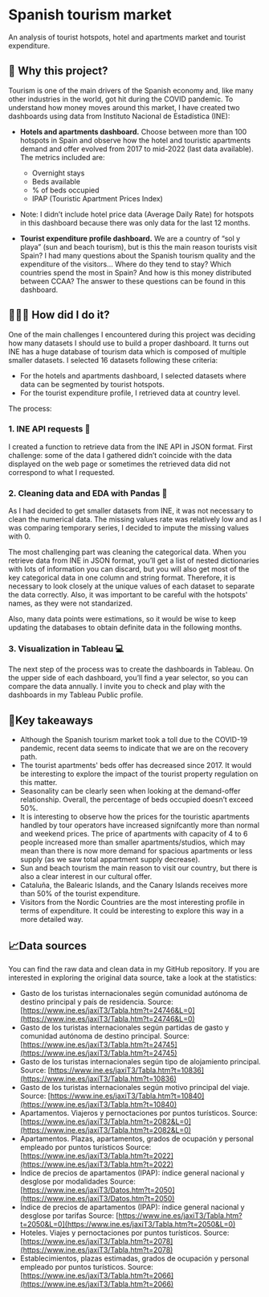 # Spanish tourism market

An analysis of tourist hotspots, hotel and apartments market and tourist expenditure.

## 📌 Why this project?

Tourism is one of the main drivers of the Spanish economy and, like many other industries in the world, got hit during the COVID pandemic. To understand how money moves around this market, I have created two dashboards using data from Instituto Nacional de Estadística (INE):

- **Hotels and apartments dashboard.** Choose between more than 100 hotspots in Spain and observe how the hotel and touristic apartments demand and offer evolved from 2017 to mid-2022 (last data available). The metrics included are:
    - Overnight stays
    - Beds available
    - % of beds occupied
    - IPAP (Touristic Apartment Prices Index)
- Note: I didn’t include hotel price data (Average Daily Rate) for hotspots in this dashboard because there was only data for the last 12 months.

- **Tourist expenditure profile dashboard.** We are a country of “sol y playa” (sun and beach tourism), but is this the main reason tourists visit Spain? I had many questions about the Spanish tourism quality and the expenditure of the visitors… Where do they tend to stay? Which countries spend the most in Spain? And how is this money distributed between CCAA? The answer to these questions can be found in this dashboard.

## 👩🏼‍💻 How did I do it?

One of the main challenges I encountered during this project was deciding how many datasets I should use to build a proper dashboard. It turns out INE has a huge database of tourism data which is composed of multiple smaller datasets. I selected 16 datasets following these criteria:

- For the hotels and apartments dashboard, I selected datasets where data can be segmented by tourist hotspots.
- For the tourist expenditure profile, I retrieved data at country level.

The process:

### 1. INE API requests 📝

I created a function to retrieve data from the INE API in JSON format. First challenge: some of the data I gathered didn’t coincide with the data displayed on the web page or sometimes the retrieved data did not correspond to what I requested.

### 2. Cleaning data and EDA with Pandas 🔎

As I had decided to get smaller datasets from INE, it was not necessary to clean the numerical data. The missing values rate was relatively low and as I was comparing temporary series, I decided to impute the missing values with 0.

The most challenging part was cleaning the categorical data. When you retrieve data from INE in JSON format, you’ll get a list of nested dictionaries with lots of information you can discard, but you will also get most of the key categorical data in one column and string format. Therefore, it is necessary to look closely at the unique values of each dataset to separate the data correctly. Also, it was important to be careful with the hotspots' names, as they were not standarized.

Also, many data points were estimations, so it would be wise to keep updating the databases to obtain definite data in the following months.

### 3. **Visualization in Tableau 💻**

The next step of the process was to create the dashboards in Tableau. On the upper side of each dashboard, you’ll find a year selector, so you can compare the data annually. I invite you to check and play with the dashboards in my Tableau Public profile.

## 🚀Key takeaways

- Although the Spanish tourism market took a toll due to the COVID-19 pandemic, recent data seems to indicate that we are on the recovery path.
- The tourist apartments' beds offer has decreased since 2017. It would be interesting to explore the impact of the tourist property regulation on this matter.
- Seasonality can be clearly seen when looking at the demand-offer relationship. Overall, the percentage of beds occupied doesn’t exceed 50%.
- It is interesting to observe how the prices for the touristic apartments handled by tour operators have increased signifcantly more than normal and weekend prices. The price of apartments with capacity of 4 to 6 people increased more than smaller apartments/studios, which may mean than there is now more demand for spacious apartments or less supply (as we saw total appartment supply decrease).
- Sun and beach tourism the main reason to visit our country, but there is also a clear interest in our cultural offer.
- Cataluña, the Balearic Islands, and the Canary Islands receives more than 50% of the tourist expenditure.
- Visitors from the Nordic Countries are the most interesting profile in terms of expenditure. It could be interesting to explore this way in a more detailed way.

## 📈Data sources

You can find the raw data and clean data in my GitHub repository. If you are interested in exploring the original data source, take a look at the statistics:

- Gasto de los turistas internacionales según comunidad autónoma de destino principal y país de residencia. Source: [https://www.ine.es/jaxiT3/Tabla.htm?t=24746&L=0](https://www.ine.es/jaxiT3/Tabla.htm?t=24746&L=0)
- Gasto de los turistas internacionales según partidas de gasto y comunidad autónoma de destino principal. Source: [https://www.ine.es/jaxiT3/Tabla.htm?t=24745](https://www.ine.es/jaxiT3/Tabla.htm?t=24745)
- Gasto de los turistas internacionales según tipo de alojamiento principal. Source: [https://www.ine.es/jaxiT3/Tabla.htm?t=10836](https://www.ine.es/jaxiT3/Tabla.htm?t=10836)
- Gasto de los turistas internacionales según motivo principal del viaje. Source: [https://www.ine.es/jaxiT3/Tabla.htm?t=10840](https://www.ine.es/jaxiT3/Tabla.htm?t=10840)
- Apartamentos. Viajeros y pernoctaciones por puntos turísticos. Source: [https://www.ine.es/jaxiT3/Tabla.htm?t=2082&L=0](https://www.ine.es/jaxiT3/Tabla.htm?t=2082&L=0)
- Apartamentos. Plazas, apartamentos, grados de ocupación y personal empleado por puntos turísticos
Source: [https://www.ine.es/jaxiT3/Tabla.htm?t=2022](https://www.ine.es/jaxiT3/Tabla.htm?t=2022)
- Índice de precios de apartamentos (IPAP): índice general nacional y desglose por modalidades
Source: [https://www.ine.es/jaxiT3/Datos.htm?t=2050](https://www.ine.es/jaxiT3/Datos.htm?t=2050)
- Índice de precios de apartamentos (IPAP): índice general nacional y desglose por tarifas
Source: [https://www.ine.es/jaxiT3/Tabla.htm?t=2050&L=0](https://www.ine.es/jaxiT3/Tabla.htm?t=2050&L=0)
- Hoteles. Viajes y pernoctaciones por puntos turísticos. Source: [https://www.ine.es/jaxiT3/Tabla.htm?t=2078](https://www.ine.es/jaxiT3/Tabla.htm?t=2078)
- Establecimientos, plazas estimadas, grados de ocupación y personal empleado por puntos turísticos. Source: [https://www.ine.es/jaxiT3/Tabla.htm?t=2066](https://www.ine.es/jaxiT3/Tabla.htm?t=2066)